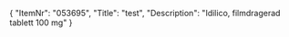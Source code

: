 {
  "ItemNr": "053695",
  "Title": "test",
  "Description": "Idilico, filmdragerad tablett 100 mg"
}